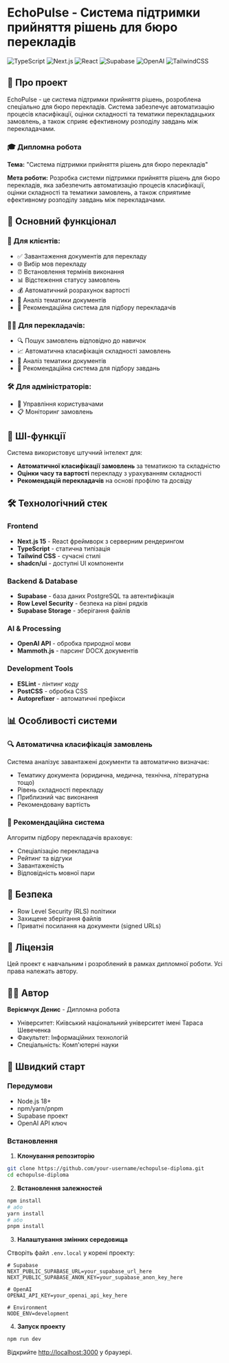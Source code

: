 
# EchoPulse - Система підтримки прийняття рішень для бюро перекладів

![TypeScript](https://img.shields.io/badge/TypeScript-007ACC?style=for-the-badge&logo=typescript&logoColor=white)
![Next.js](https://img.shields.io/badge/Next.js-000000?style=for-the-badge&logo=nextdotjs&logoColor=white)
![React](https://img.shields.io/badge/React-20232A?style=for-the-badge&logo=react&logoColor=61DAFB)
![Supabase](https://img.shields.io/badge/Supabase-181818?style=for-the-badge&logo=supabase&logoColor=white)
![OpenAI](https://img.shields.io/badge/OpenAI-412991?style=for-the-badge&logo=openai&logoColor=white)
![TailwindCSS](https://img.shields.io/badge/Tailwind_CSS-38B2AC?style=for-the-badge&logo=tailwind-css&logoColor=white)

## 📄 Про проект

EchoPulse - це система підтримки прийняття рішень, розроблена спеціально для бюро перекладів. Система забезпечує автоматизацію процесів класифікації, оцінки складності та тематики перекладацьких замовлень, а також сприяє ефективному розподілу завдань між перекладачами.

### 🎓 Дипломна робота
**Тема:** "Система підтримки прийняття рішень для бюро перекладів"

**Мета роботи:** Розробка системи підтримки прийняття рішень для бюро перекладів, яка забезпечить автоматизацію процесів класифікації, оцінки складності та тематики замовлень, а також сприятиме ефективному розподілу завдань між перекладачами.

## 🚀 Основний функціонал

### 👥 Для клієнтів:
- ✅ Завантаження документів для перекладу
- 🌐 Вибір мов перекладу
- ⏰ Встановлення термінів виконання
- 📊 Відстеження статусу замовлень
- 💰 Автоматичний розрахунок вартості
- 📑 Аналіз тематики документів
- 🎯 Рекомендаційна система для підбору перекладачів

### 👨‍💼 Для перекладачів:
- 🔍 Пошук замовлень відповідно до навичок
- 📈 Автоматична класифікація складності замовлень
- 📑 Аналіз тематики документів
- 🎯 Рекомендаційна система для підбору завдань

### 🛠️ Для адміністраторів:
- 👤 Управління користувачами
- 📋 Моніторинг замовлень

## 🤖 ШІ-функції

Система використовує штучний інтелект для:

- **Автоматичної класифікації замовлень** за тематикою та складністю
- **Оцінки часу та вартості** перекладу з урахуванням складності
- **Рекомендацій перекладачів** на основі профілю та досвіду

## 🛠️ Технологічний стек

### Frontend
- **Next.js 15** - React фреймворк з серверним рендерингом
- **TypeScript** - статична типізація
- **Tailwind CSS** - сучасні стилі
- **shadcn/ui** - доступні UI компоненти

### Backend & Database
- **Supabase** - база даних PostgreSQL та автентифікація
- **Row Level Security** - безпека на рівні рядків
- **Supabase Storage** - зберігання файлів

### AI & Processing
- **OpenAI API** - обробка природної мови
- **Mammoth.js** - парсинг DOCX документів

### Development Tools
- **ESLint** - лінтинг коду
- **PostCSS** - обробка CSS
- **Autoprefixer** - автоматичні префікси

## 📊 Особливості системи

### 🔍 Автоматична класифікація замовлень
Система аналізує завантажені документи та автоматично визначає:
- Тематику документа (юридична, медична, технічна, літературна тощо)
- Рівень складності перекладу
- Приблизний час виконання
- Рекомендовану вартість

### 🎯 Рекомендаційна система
Алгоритм підбору перекладачів враховує:
- Спеціалізацію перекладача
- Рейтинг та відгуки
- Завантаженість
- Відповідність мовної пари

## 🔐 Безпека

- Row Level Security (RLS) політики
- Захищене зберігання файлів
- Приватні посилання на документи (signed URLs)

## 📝 Ліцензія

Цей проект є навчальним і розроблений в рамках дипломної роботи. Усі права належать автору.

## 👨‍💻 Автор

**Веріємчук Денис** - Дипломна робота
- Університет: Київський національний університет імені Тараса Шевеченка
- Факультет: Інформаційних технологій
- Спеціальність: Комп'ютерні науки

## 🚀 Швидкий старт

### Передумови
- Node.js 18+ 
- npm/yarn/pnpm
- Supabase проект
- OpenAI API ключ

### Встановлення

1. **Клонування репозиторію**
```bash
git clone https://github.com/your-username/echopulse-diploma.git
cd echopulse-diploma
```

2. **Встановлення залежностей**
```bash
npm install
# або
yarn install
# або
pnpm install
```

3. **Налаштування змінних середовища**

Створіть файл `.env.local` у корені проекту:
```env
# Supabase
NEXT_PUBLIC_SUPABASE_URL=your_supabase_url_here
NEXT_PUBLIC_SUPABASE_ANON_KEY=your_supabase_anon_key_here

# OpenAI
OPENAI_API_KEY=your_openai_api_key_here

# Environment
NODE_ENV=development
```

4. **Запуск проекту**
```bash
npm run dev
```

Відкрийте [http://localhost:3000](http://localhost:3000) у браузері.
